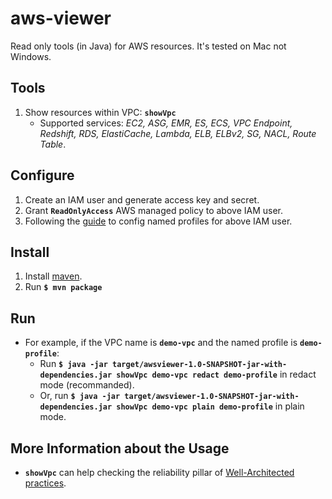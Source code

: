 # aws-viewer
Read only tools (in Java) for AWS resources. It's tested on Mac not Windows.

## Tools
1. Show resources within VPC: **`showVpc`**
	- Supported services: *EC2, ASG, EMR, ES, ECS, VPC Endpoint, Redshift, RDS, ElastiCache, Lambda, ELB, ELBv2, SG, NACL, Route Table*.

## Configure
1. Create an IAM user and generate access key and secret.
2. Grant **`ReadOnlyAccess`** AWS managed policy to above IAM user. 
3. Following the [guide](https://docs.aws.amazon.com/cli/latest/userguide/cli-configure-profiles.html) to config named profiles for above IAM user.

## Install
1. Install [maven](https://maven.apache.org/install.html).
2. Run **`$ mvn package`**

## Run
+ For example, if the VPC name is **`demo-vpc`** and the named profile is **`demo-profile`**:
	- Run **`$ java -jar target/awsviewer-1.0-SNAPSHOT-jar-with-dependencies.jar showVpc demo-vpc redact demo-profile`** in redact mode (recommanded).
 	- Or, run **`$ java -jar target/awsviewer-1.0-SNAPSHOT-jar-with-dependencies.jar showVpc demo-vpc plain demo-profile`** in plain mode.

## More Information about the Usage
+ **`showVpc`** can help checking the reliability pillar of [Well-Architected practices](https://aws.amazon.com/architecture/well-architected/).
